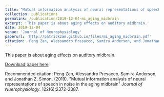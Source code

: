```yaml
---
title: "Mutual information analysis of neural representations of speech in noise in the aging midbrain"
collection: publications
permalink: /publication/2019-12-04-mi_aging_midbrain
excerpt: 'This paper is about aging effects on auditory midbrain.'
date: 2019-12-04
venue: 'Journal of Neurophysiology'
paperurl: 'http://patrickzan.github.io/files/mi_aging_midbrain.pdf'
citation: 'Peng Zan, Alessandro Presacco, Samira Anderson, and Jonathan Z. Simon. (2019). &quot;Mutual information analysis of neural representations of speech in noise in the aging midbrain.&quot; <i>Journal of Nuerophysiology</i>. 122(6):2372-2387.'
---
```

This paper is about aging effects on auditory midbrain.

[Download paper here](http://patrickzan.github.io/files/mi_aging_midbrain.pdf)

Recommended citation: Peng Zan, Alessandro Presacco, Samira Anderson, and Jonathan Z. Simon. (2019). "Mutual information analysis of neural representations of speech in noise in the aging midbrain" <i>Journal of Nuerophysiology</i>. 122(6):2372-2387.